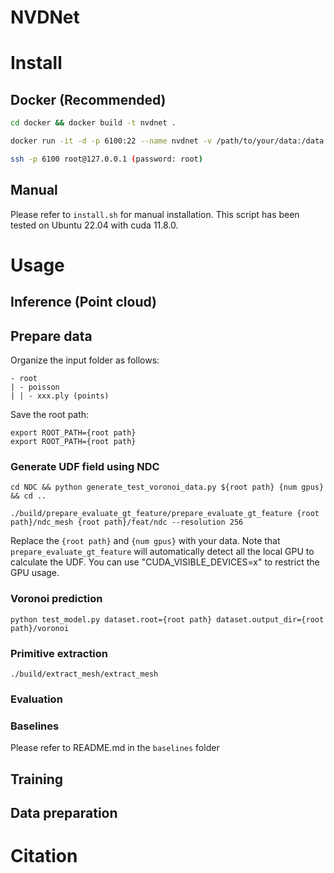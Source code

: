 # NVDNet

# Install

## Docker (Recommended)

```bash
cd docker && docker build -t nvdnet .

docker run -it -d -p 6100:22 --name nvdnet -v /path/to/your/data:/data nvdnet

ssh -p 6100 root@127.0.0.1 (password: root)
```

## Manual

Please refer to `install.sh` for manual installation. This script has been tested on Ubuntu 22.04 with cuda 11.8.0.

# Usage

## Inference (Point cloud)

## Prepare data

Organize the input folder as follows:

```
- root
| - poisson
| | - xxx.ply (points)
```

Save the root path:

```
export ROOT_PATH={root path}
export ROOT_PATH={root path}
```

### Generate UDF field using NDC

`cd NDC && python generate_test_voronoi_data.py ${root path} {num gpus} && cd ..`

`./build/prepare_evaluate_gt_feature/prepare_evaluate_gt_feature {root path}/ndc_mesh {root path}/feat/ndc --resolution 256`

Replace the `{root path}` and `{num gpus}` with your data. Note that `prepare_evaluate_gt_feature` will automatically detect all the local GPU to calculate the UDF. You can use "CUDA_VISIBLE_DEVICES=x" to restrict the GPU usage.

### Voronoi prediction

`python test_model.py dataset.root={root path} dataset.output_dir={root path}/voronoi`

### Primitive extraction

`./build/extract_mesh/extract_mesh `

### Evaluation



### Baselines

Please refer to README.md in the `baselines` folder

## Training

## Data preparation

# Citation
